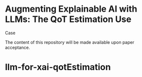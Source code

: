 # Augmenting Explainable AI with LLMs: The QoT Estimation Use
Case

The content of this repository will be made available upon paper acceptance.
# llm-for-xai-qotEstimation
